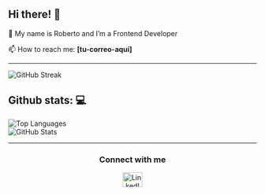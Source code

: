 ## Hi there! 👋

🌱 My name is Roberto and I’m a Frontend Developer

📫 How to reach me: **[tu-correo-aquí]**

---

<img src="https://github-readme-streak-stats.herokuapp.com/?user=TU_USUARIO_GITHUB&theme=nightowl" alt="GitHub Streak" />

## Github stats: 💻

<img src="https://github-readme-stats.vercel.app/api/top-langs?username=TU_USUARIO_GITHUB&show_icons=true&locale=en&layout=compact&theme=nightowl" alt="Top Languages" />
<br/>
<img src="https://github-readme-stats.vercel.app/api?username=TU_USUARIO_GITHUB&show_icons=true&locale=en&layout=compact&theme=nightowl" alt="GitHub Stats" />

---

<h3 align="center">Connect with me</h3>

<p align="center">
  <a href="TU_LINKEDIN_AQUI" target="_blank">
    <img src="https://raw.githubusercontent.com/rahuldkjain/github-profile-readme-generator/master/src/images/icons/Social/linked-in-alt.svg" alt="LinkedIn" height="30" width="40" />
  </a>
</p>
